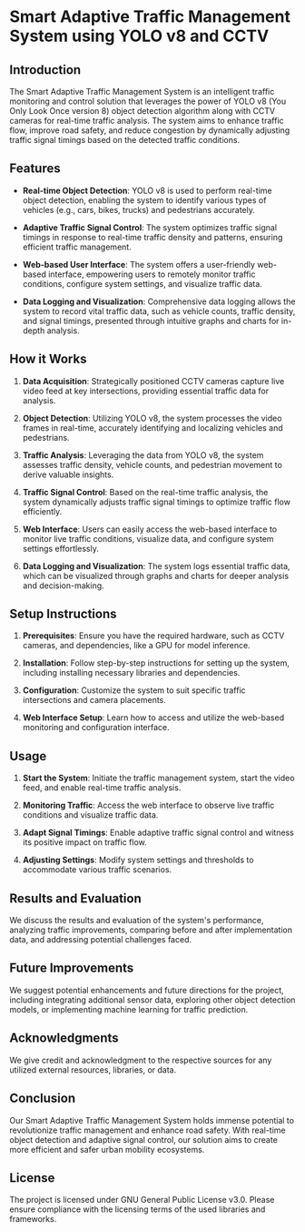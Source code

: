 # Smart Adaptive Traffic Management System using YOLO v8 and CCTV

## Introduction

The Smart Adaptive Traffic Management System is an intelligent traffic monitoring and control solution that leverages the power of YOLO v8 (You Only Look Once version 8) object detection algorithm along with CCTV cameras for real-time traffic analysis. The system aims to enhance traffic flow, improve road safety, and reduce congestion by dynamically adjusting traffic signal timings based on the detected traffic conditions.

## Features

- **Real-time Object Detection**: YOLO v8 is used to perform real-time object detection, enabling the system to identify various types of vehicles (e.g., cars, bikes, trucks) and pedestrians accurately.

- **Adaptive Traffic Signal Control**: The system optimizes traffic signal timings in response to real-time traffic density and patterns, ensuring efficient traffic management.

- **Web-based User Interface**: The system offers a user-friendly web-based interface, empowering users to remotely monitor traffic conditions, configure system settings, and visualize traffic data.

- **Data Logging and Visualization**: Comprehensive data logging allows the system to record vital traffic data, such as vehicle counts, traffic density, and signal timings, presented through intuitive graphs and charts for in-depth analysis.

## How it Works

1. **Data Acquisition**: Strategically positioned CCTV cameras capture live video feed at key intersections, providing essential traffic data for analysis.

2. **Object Detection**: Utilizing YOLO v8, the system processes the video frames in real-time, accurately identifying and localizing vehicles and pedestrians.

3. **Traffic Analysis**: Leveraging the data from YOLO v8, the system assesses traffic density, vehicle counts, and pedestrian movement to derive valuable insights.

4. **Traffic Signal Control**: Based on the real-time traffic analysis, the system dynamically adjusts traffic signal timings to optimize traffic flow efficiently.

5. **Web Interface**: Users can easily access the web-based interface to monitor live traffic conditions, visualize data, and configure system settings effortlessly.

6. **Data Logging and Visualization**: The system logs essential traffic data, which can be visualized through graphs and charts for deeper analysis and decision-making.

## Setup Instructions

1. **Prerequisites**: Ensure you have the required hardware, such as CCTV cameras, and dependencies, like a GPU for model inference.

2. **Installation**: Follow step-by-step instructions for setting up the system, including installing necessary libraries and dependencies.

3. **Configuration**: Customize the system to suit specific traffic intersections and camera placements.

4. **Web Interface Setup**: Learn how to access and utilize the web-based monitoring and configuration interface.

## Usage

1. **Start the System**: Initiate the traffic management system, start the video feed, and enable real-time traffic analysis.

2. **Monitoring Traffic**: Access the web interface to observe live traffic conditions and visualize traffic data.

3. **Adapt Signal Timings**: Enable adaptive traffic signal control and witness its positive impact on traffic flow.

4. **Adjusting Settings**: Modify system settings and thresholds to accommodate various traffic scenarios.

## Results and Evaluation

We discuss the results and evaluation of the system's performance, analyzing traffic improvements, comparing before and after implementation data, and addressing potential challenges faced.

## Future Improvements

We suggest potential enhancements and future directions for the project, including integrating additional sensor data, exploring other object detection models, or implementing machine learning for traffic prediction.

## Acknowledgments

We give credit and acknowledgment to the respective sources for any utilized external resources, libraries, or data.

## Conclusion

Our Smart Adaptive Traffic Management System holds immense potential to revolutionize traffic management and enhance road safety. With real-time object detection and adaptive signal control, our solution aims to create more efficient and safer urban mobility ecosystems.

## License

The project is licensed under GNU General Public License v3.0. Please ensure compliance with the licensing terms of the used libraries and frameworks.
